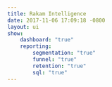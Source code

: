 ```yaml
---
title: Rakam Intelligence
date: 2017-11-06 17:09:18 -0800
layout: ui
show:
    dashboard: "true"
    reporting:
        segmentation: "true"
        funnel: "true"
        retention: "true"
        sql: "true"
---
```

